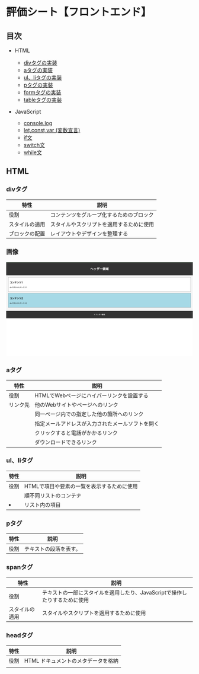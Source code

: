 # 評価シート【フロントエンド】

## 目次
- HTML
    - [divタグの実装](#divタグ)
    - [aタグの実装](#aタグ)
    - [ul、liタグの実装](#ulliタグ)
    - [pタグの実装](#pタグ)
    - [formタグの実装](#formタグ)
    - [tableタグの実装](#tableタグ)

- JavaScript
    - [console.log](#console.log)
    - [let,const,var (変数宣言)](#let,const,var (変数宣言))
    - [if文](#if文)
    - [switch文](#switch文)
    - [while文](#wile文)

## HTML
### divタグ

| 特性 | 説明 |
|------|------|
| 役割 | コンテンツをグループ化するためのブロック |
| スタイルの適用 | スタイルやスクリプトを適用するために使用 |
| ブロックの配置 | レイアウトやデザインを整理する |

### 画像
![divデモ画像](images/div-demo.png)

### aタグ

| 特性 | 説明 |
|------|------|
| 役割 | HTMLでWebページにハイパーリンクを設置する |
| リンク先 | 他のWebサイトやページへのリンク |
|  | 同一ページ内での指定した他の箇所へのリンク |
|  | 指定メールアドレスが入力されたメールソフトを開く |
|  | クリックすると電話がかかるリンク |
|  | ダウンロードできるリンク |

### ul、liタグ

| 特性 | 説明 |
|------|------|
| 役割 | HTMLで項目や要素の一覧を表示するために使用 |
| <ul> | 順不同リストのコンテナ |
| <li> | リスト内の項目 |

### pタグ

| 特性 | 説明 |
|------|------|
| 役割 |  テキストの段落を表す。|

### spanタグ

| 特性 | 説明 |
|------|------|
| 役割 | テキストの一部にスタイルを適用したり、JavaScriptで操作したりするために使用 |
| スタイルの適用 | スタイルやスクリプトを適用するために使用 |

### headタグ

| 特性 | 説明 |
|------|------|
| 役割 | HTML ドキュメントのメタデータを格納 |
| <title> | ブラウザのタイトルバーやタブに表示されるテキストを定義 |
| <link> | 外部リソース（主にCSSファイル）へのリンクを定義 |

### footerタグ

| 特性 | 説明 |
|------|------|
| 役割 | フッターを表す。著作権情報、連絡先情報、サイトマップなど |
| © | コピーライト記号を表示するために使用 |

### bodyタグ

| 特性 | 説明 |
|------|------|
| 役割 | HTML ドキュメントの主要なコンテンツを格納する |
| 含まれる内容 | テキスト、画像、他の HTML 要素など、実際にブラウザに表示されるもの |

### formタグ

| 特性 | 説明 |
|------|------|
| action 属性 | 送信先の URL |
| method 属性 | 送信方法の指定 |

### selectタグ

| 特性 | 説明 |
|------|------|
| id | この要素の一意の識別子 |
| name | フォームデータとして送信される際のパラメータ名 |

### textareaタグ

| 特性 | 説明 |
|------|------|
| id | この要素の一意の識別子 |
| name | フォームデータとして送信される際のパラメータ名 |
| 役割 | 複数行のテキストを入力するテキスト領域 |
| rows cols | 初期表示時のテキストエリアの高さ 幅 |

### tableタグ

| 特性 | 説明 |
|------|------|
| `<table>` | 表全体のコンテナを定義するタグ |
| `<tr>` | 表の1つの行を定義するタグ (Table Row) |
| `<th>` | 表のヘッダーセル（見出しセル）を定義するタグ (Table Header) |
| `<td>` | 表のデータセル（通常のセル）を定義するタグ (Table Data) |
| 使用例 | 製品リスト、ユーザー情報、データ表示など、構造化された情報の表示 |

## JavaScript

### console.log

| 特性 | 説明 |
|------|------|
| 役割 | Webブラウザの開発者ツールコンソールに情報を出力する |
| 基本構文 | `console.log(データ1, データ2, ...);` |
| 利便性1 | シンプルなメッセージ表示: コードの特定の場所が実行されたことの確認や、簡単な情報の表示に使用する。
| 利便性2 | 変数の内容表示: プログラム実行中の変数の現在の値を確認できる。
| 利便性3 | 複数の異なる型の値を同時に表示: 関連する複数の情報を一度に出力できる。
| 利便性4 | 複雑なデータ構造（オブジェクトと配列）の表示: 複雑なデータ構造も、コンソール上で展開して確認できる。 |
| 使用例 | 計算結果の表示、ユーザー入力の確認、プログラムの各段階での状態出力 |

### let,const,var (変数宣言)

| 特性 | 説明 |
|------|------|
| `let` | 値の変更が可能な変数。ブロック内で有効（ブロックスコープ）。 |
| `const` | 値の変更が不可能な定数。ブロック内で有効（ブロックスコープ）。宣言時に初期値が必須。 |
| `var` | (非推奨) 値の変更が可能な変数。関数内で有効（関数スコープ）。現代のJavaScriptでは使われない。 |
| 使用例 | 値の変化、定数の設定、変数の有効範囲の理解に利用。 |

#### var を使ってはいけない主な理由

`var` は以下の理由から推奨されません。

1.  **スコープの問題**: `var` はブロックを無視し、関数全体またはグローバルで有効になります。これにより、意図しない上書きやバグの原因になります。`let`や`const`はこれを防ぎます。
2.  **巻き上げ (Hoisting) の混乱**: 宣言前に使用すると`undefined`となり、コードの予測が難しくなります。
3.  **再宣言の許可**: 同じ名前の変数を何度も再宣言できるため、意図しない上書きのリスクがあります。

### if文

| 特性 | 説明 |
|------|------|
| 役割 | 条件に基づいて処理を分岐させる |
| 基本構文 | `if (条件) { // 条件が真の場合の処理 } else { // 条件が偽の場合の処理 }` |
| 使用例 | ユーザーの年齢による表示内容の変更、入力値のバリデーションなど |

### switch文

| 特性 | 説明 |
|------|------|
| 役割 | 一つの値に基づいて複数の処理を分岐させる |
| 基本構文 | `switch (式) { case 値1: // 処理; break; case 値2: // 処理; break; default: // 処理; }` |
| 使用例 | 曜日や月の番号による表示の切り替え、メニュー選択の処理など |


### while文

| 特性 | 説明 | 
|------|------| 
| 役割 | 指定された条件が真である限り、コードブロックを繰り返し実行する | 
| 基本構文 | `while (条件式) { // 繰り返したい処理 }` | 
| 注意点 | 無限ループにならないよう、ループ内で条件式が必ず `false` になるように変更を加える必要があります。そうしないと無限ループとなり、ブラウザがフリーズする可能性があります。 | 
| 使用例 | 特定の合計値に達するまで数字を足し続ける、ユーザーからの連続した入力処理など。
